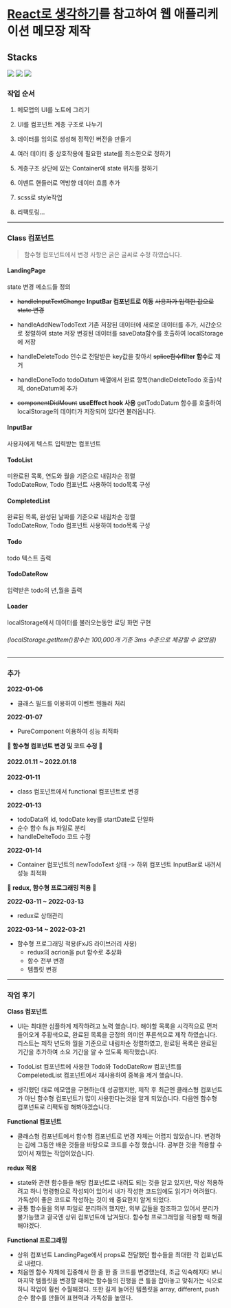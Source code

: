 # [React로 생각하기](https://ko.reactjs.org/docs/thinking-in-react.html)를 참고하여 웹 애플리케이션 메모장 제작

## Stacks
<p float='left'> 
  <img src="https://img.shields.io/badge/javascript-F7DF1E?style=for-the-badge&logo=javascript&logoColor=black">
  <img src="https://img.shields.io/badge/react-61DAFB?style=for-the-badge&logo=react&logoColor=black">
  <img src="https://img.shields.io/badge/redux-764abc?style=for-the-badge&logo=redux&logoColor=black">
</p>

### 작업 순서

1.  메모앱의 UI를 노트에 그리기

2.  UI를 컴포넌트 계층 구조로 나누기

3.  데이터를 임의로 생성해 정적인 버전을 만들기

4.  여러 데이터 중 상호작용에 필요한 state를 최소한으로 정하기  

5.  계층구조 상단에 있는 Container에 state 위치를 정하기

6.  이벤트 핸들러로 역방향 데이터 흐름 추가  

7.  scss로 style작업

8. 리팩토링...
---

### Class 컴포넌트

> 함수형 컴포넌트에서 변경 사항은 굵은 글씨로 수정 하였습니다.

#### LandingPage

state 변경 메소드들 정의

- ~~handleInputTextChange~~ **InputBar 컴포넌트로 이동**
  ~~사용자가 입력한 값으로 state 변경~~

- handleAddNewTodoText
  기존 저장된 데이터에 새로운 데이터를 추가, 시간순으로 정렬하여 state 저장
  변경된 데이터를 saveData함수를 호출하여 localStorage에 저장

- handleDeleteTodo
  인수로 전달받은 key값을 찾아서 ~~splice함수~~**filter 함수**로 제거

- handleDoneTodo
  todoDatum 배열에서 완료 항목(handleDeleteTodo 호출)삭제, doneDatum에 추가

- ~~componentDidMount~~ **useEffect hook 사용**
  getTodoDatum 함수를 호출하여 localStorage의 데이터가 저장되어 있다면 불러옵니다.

#### InputBar

사용자에게 텍스트 입력받는 컴포넌트

#### TodoList

미완료된 목록, 연도와 월을 기준으로 내림차순 정렬  
TodoDateRow, Todo 컴포넌트 사용하여 todo목록 구성

#### CompletedList

완료된 목록, 완성된 날짜를 기준으로 내림차순 정렬  
TodoDateRow, Todo 컴포넌트 사용하여 todo목록 구성

#### Todo

todo 텍스트 출력

#### TodoDateRow

입력받은 todo의 년,월을 출력

#### Loader

localStorage에서 데이터를 불러오는동안 로딩 화면 구현

###### _(localStorage.getItem()함수는 100,000개 기준 3ms 수준으로 체감할 수 없었음)_

---

### 추가

**2022-01-06**

- 클래스 필드를 이용하여 이벤트 헨들러 처리

**2022-01-07**

- PureComponent 이용하여 성능 최적화

**🚧 함수형 컴포넌트 변경 및 코드 수정 🚧**

#### 2022.01.11 ~ 2022.01.18

**2022-01-11**

- class 컴포넌트에서 functional 컴포넌트로 변경

**2022-01-13**

- todoData의 id, todoDate key를 startDate로 단일화
- 순수 함수 fs.js 파일로 분리
- handleDelteTodo 코드 수정

**2022-01-14**

- Container 컴포넌트의 newTodoText 상태 -> 하위 컴포넌트 InputBar로 내려서 성능 최적화

**🚧 redux, 함수형 프로그래밍 적용 🚧**

**2022-03-11 ~ 2022-03-13**

- redux로 상태관리

**2022-03-14 ~ 2022-03-21**

- 함수형 프로그래밍 적용(FxJS 라이브러리 사용)
  - redux의 acrion을 put 함수로 추상화
  - 함수 전부 변경
  - 템플릿 변경 

---

### 작업 후기

**Class 컴포넌트**  
- UI는 최대한 심플하게 제작하려고 노력 했습니다. 해야할 목록을 시각적으로 먼저 들어오게 주황색으로, 완료된 목록을 긍정의 의미인 푸른색으로 제작 하였습니다. 리스트는 제작 년도와 월을 기준으로 내림차순 정렬하였고, 완료된 목록은 완료된 기간을 추가하여 소요 기간을 알 수 있도록 제작했습니다.

- TodoList 컴포넌트에 사용한 Todo와 TodoDateRow 컴포넌트를 CompeletedList 컴포넌트에서 재사용하여 중복을 제거 했습니다.
- 생각했던 대로 메모앱을 구현하는데 성공했지만, 제작 후 최근엔 클래스형 컴포넌트가 아닌 함수형 컴포넌트가 많이 사용한다는것을 알게 되었습니다. 다음엔 함수형 컴포넌트로 리팩토링 해봐야겠습니다.

**Functional 컴포넌트**  
- 클래스형 컴포넌트에서 함수형 컴포넌트로 변경 자체는 어렵지 않았습니다. 변경하는 김에 그동안 배운 것들을 바탕으로 코드를 수정 했습니다. 공부한 것을 적용할 수 있어서 재밌는 작업이었습니다.

**redux 적용**
- state와 관련 함수들을 해당 컴포넌트로 내려도 되는 것을 알고 있지만, 막상 적용하려고 하니 명령형으로 작성되어 있어서 내가 작성한 코드임에도 읽기가 어려웠다. 가독성이 좋은 코드로 작성하는 것이 왜 중요한지 알게 되었다.
- 공통 함수들을 외부 파일로 분리하려 했지만, 외부 값들을 참조하고 있어서 분리가 불가능했고 결국엔 상위 컴포넌트에 남겨뒀다. 함수형 프로그래밍을 적용할 때 해결해야겠다.

**Functional 프로그래밍**
- 상위 컴포넌트 LandingPage에서 props로 전달했던 함수들을 최대한 각 컴포넌트로 내렸다. 
- 처음엔 함수 자체에 집중해서 한 줄 한 줄 코드를 변경했는데, 조금 익숙해지다 보니 마지막 템플릿을 변경할 때에는 함수들의 진행을 큰 틀을 잡아놓고 맞춰가는 식으로 하니 작업이 훨씬 수월해졌다. 또한 길게 늘어진 템플릿을 array, different, push 순수 함수를 만들어 표현력과 가독성을 높였다. 